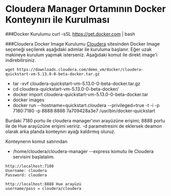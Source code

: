 # Cloudera Manager Ortamının Docker Konteynırı ile Kurulması
###Docker Kurulumu
curl -sSL https://get.docker.com | bash

###Cloudera Docker Image Kurulumu
[Cloudera](https://www.cloudera.com/downloads/quickstart_vms/5-13.html) sitesinden Docker Image seçeneği seçilerek aşağıdaki adımlar ile kuruluma başlanır.
Eğer uzak makineye kurulum yapmak isterseniz. Aşağıdaki komut ile direkt image'i indirebilirsiniz.
```
wget https://downloads.cloudera.com/demo_vm/docker/cloudera-quickstart-vm-5.13.0-0-beta-docker.tar.gz

```
* tar -xvf cloudera-quickstart-vm-5.13.0-0-beta-docker.tar.gz
* cd cloudera-quickstart-vm-5.13.0-0-beta-docker/
* docker import cloudera-quickstart-vm-5.13.0-0-beta-docker.tar
* docker images
* docker run --hostname=quickstart.cloudera --privileged=true -t -i -p 7180:7180 -p 8888:8888 7a709428a3e7 /usr/bin/docker-quickstart

Burdaki 7180 portu ile cloudera manager'ının arayüzüne erişimi; 8888 portu ile de Hue arayüzüne erişimi veririz. -d parametresini de eklersek deamon olarak arka planda konteynırı ayağı kaldırmış oluruz.


Konteynerın komut satırından
* /home/cloudera/cloudera-manager --express
komutu ile Cloudera servisini başlatalım.

```
http://localhost:7180
Username: cloudera
Password: cloudera

http://localhost:8888 Hue arayüzü
username/pass = cloudera/cloudera

```
